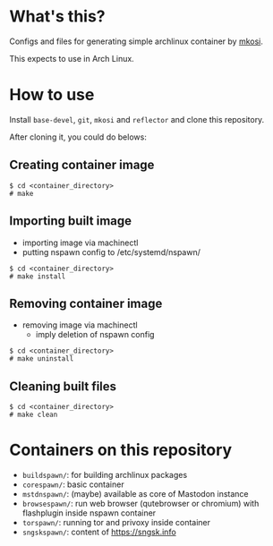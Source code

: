 # What's this?
Configs and files for generating simple archlinux container by [mkosi](https://github.com/systemd/mkosi).

This expects to use in Arch Linux.


# How to use
Install `base-devel`, `git`, `mkosi` and `reflector` and clone this repository.

After cloning it, you could do belows:

## Creating container image
```
$ cd <container_directory>
# make
```

## Importing built image
- importing image via machinectl
- putting nspawn config to /etc/systemd/nspawn/

```
$ cd <container_directory>
# make install
```

## Removing container image
- removing image via machinectl
  - imply deletion of nspawn config

```
$ cd <container_directory>
# make uninstall
```

## Cleaning built files
```
$ cd <container_directory>
# make clean
```


# Containers on this repository
- `buildspawn/`: for building archlinux packages
- `corespawn/`: basic container
- `mstdnspawn/`: (maybe) available as core of Mastodon instance
- `browsespawn/`: run web browser (qutebrowser or chromium) with flashplugin inside nspawn container
- `torspawn/`: running tor and privoxy inside container
- `sngskspawn/`: content of https://sngsk.info
